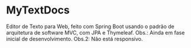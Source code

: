 # MyTextDocs
Editor de Texto para Web, feito com Spring Boot usando o padrão de arquitetura de software MVC, com JPA e Thymeleaf.
Obs.: Ainda em fase inicial de desenvolvimento.
Obs.2: Não está responsivo.
